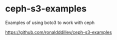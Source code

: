 # ceph-s3-examples
Examples of using boto3 to work with ceph


https://github.com/ronaldddilley/ceph-s3-examples

